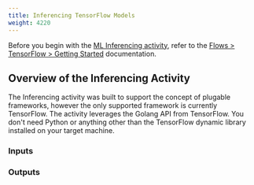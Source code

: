 ```yaml
---
title: Inferencing TensorFlow Models
weight: 4220
---
```


Before you begin with the [ML Inferencing activity](https://github.com/TIBCOSoftware/flogo-contrib/tree/master/activity/inference), refer to the [Flows > TensorFlow > Getting Started](../../flows/tensorflow/getting-started/) documentation.

## Overview of the Inferencing Activity

The Inferencing activity was built to support the concept of plugable frameworks, however the only supported framework is currently TensorFlow. The activity leverages the Golang API from TensorFlow. You don't need Python or anything other than the TensorFlow dynamic library installed on your target machine.

### Inputs

### Outputs